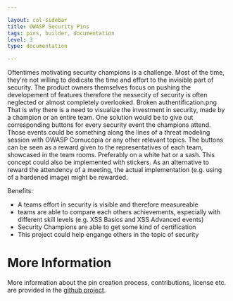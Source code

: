 ```yaml
---

layout: col-sidebar
title: OWASP Security Pins
tags: pins, builder, documentation
level: 3
type: documentation

---
```


Oftentimes motivating security champions is a challenge. Most of the time, they're not willing to dedicate the time and effort to the invisible part of security. The product owners themselves focus on pushing the developement of features therefore the nessecity of security is often neglected or almost completely overlooked.
Broken authentification.png
That is why there is a need to visualize the investment in security, made by a champion or an entire team. One solution would be to give out corresponding buttons for every security event the champions attend. Those events could be something along the lines of a threat modeling session with OWASP Cornucopia or any other relevant topics.
The buttons can be seen as a reward given to the representatives of each team, showcased in the team rooms. Preferably on a white hat or a sash. This concept could also be implemented with stickers. As an alternative to reward the attendency of a meeting, the actual implementation (e.g. using of a hardened image) might be rewarded.

Benefits:
- A teams effort in security is visible and therefore measureable
- teams are able to compare each others achievements, especially with different skill levels (e.g. XSS Basics and XSS Advanced events)
- Security Champions are able to get some kind of certification
- This project could help engange others in the topic of security

# More Information
More information about the pin creation process, contributions, license etc. are provided in the [github project](https://github.com/wurstbrot/security-pins).

